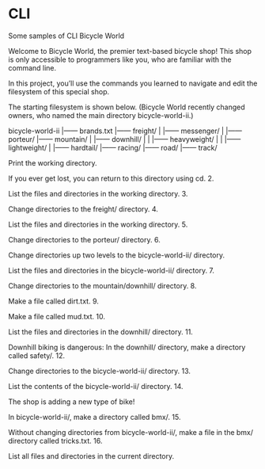 # CLI
Some samples of CLI
Bicycle World

Welcome to Bicycle World, the premier text-based bicycle shop! This shop is only accessible to programmers like you, who are familiar with the command line.

In this project, you’ll use the commands you learned to navigate and edit the filesystem of this special shop.

The starting filesystem is shown below. (Bicycle World recently changed owners, who named the main directory bicycle-world-ii.)

bicycle-world-ii |—— brands.txt |—— freight/ | |—— messenger/ | |—— porteur/ |—— mountain/ | |—— downhill/ | | |—— heavyweight/ | | |—— lightweight/ | |—— hardtail/ |—— racing/ |—— road/ |—— track/

Print the working directory.

If you ever get lost, you can return to this directory using cd. 2.

List the files and directories in the working directory. 3.

Change directories to the freight/ directory. 4.

List the files and directories in the working directory. 5.

Change directories to the porteur/ directory. 6.

Change directories up two levels to the bicycle-world-ii/ directory.

List the files and directories in the bicycle-world-ii/ directory. 7.

Change directories to the mountain/downhill/ directory. 8.

Make a file called dirt.txt. 9.

Make a file called mud.txt. 10.

List the files and directories in the downhill/ directory. 11.

Downhill biking is dangerous: In the downhill/ directory, make a directory called safety/. 12.

Change directories to the bicycle-world-ii/ directory. 13.

List the contents of the bicycle-world-ii/ directory. 14.

The shop is adding a new type of bike!

In bicycle-world-ii/, make a directory called bmx/. 15.

Without changing directories from bicycle-world-ii/, make a file in the bmx/ directory called tricks.txt. 16.

List all files and directories in the current directory.
